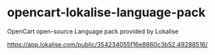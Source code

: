# opencart-lokalise-language-pack
OpenCart open-source Language pack provided by Lokalise

https://app.lokalise.com/public/354234055f16e8860c3b52.49288516/
